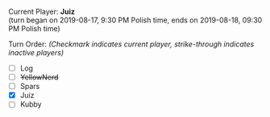 Current Player: **Juiz**  
(turn began on 2019-08-17, 9:30 PM Polish time, ends on 2019-08-18, 09:30 PM Polish time)

Turn Order: *(Checkmark indicates current player, strike-through indicates inactive players)*
- [ ] Log
- [ ] ~~YellowNerd~~
- [ ] Spars
- [x] Juiz
- [ ] Kubby
